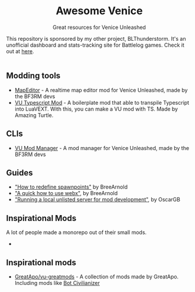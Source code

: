 <div>
<h1 align="center">Awesome Venice</h1>
<p align="center">
Great resources for Venice Unleashed
</p>
</div>


<table>
<tbody>
  
This repository is sponsored by my other project, BLThunderstorm. It's an unofficial dashboard and stats-tracking site for Battlelog games. Check it out at [here](https://github.com/Nefomemes/BLThunderstorm).

</tbody>
</table>

## Modding tools

- [MapEditor](https://github.com/BF3RM/MapEditor) - A realtime map editor mod for Venice Unleashed, made by the BF3RM devs
- [VU Typescript Mod](https://github.com/AmazingTurtle/vu-typescript-mod) - A boilerplate mod that able to transpile Typescript into LuaVEXT. With this, you can make a VU mod with TS. Made by Amazing Turtle.
## CLIs

- [VU Mod Manager](https://github.com/BF3RM/vumm-cli) - A mod manager for Venice Unleashed, made by the BF3RM devs

## Guides

- ["How to redefine spawnpoints"](https://community.veniceunleashed.net/t/how-to-redefine-spawnpoints/397) by BreeArnold
- ["A quick how to use webx"](https://community.veniceunleashed.net/t/a-quick-how-to-use-webx/302), by BreeArnold
- ["Running a local unlisted server for mod development"](https://community.veniceunleashed.net/t/running-a-local-unlisted-server-for-mod-development/1356), by OscarGB

## Inspirational Mods

A lot of people made a monorepo out of their small mods.

- 
## Inspirational mods

- [GreatApo/vu-greatmods](https://github.com/GreatApo/vu-greatmods) - A collection of mods made by GreatApo. Including mods like [Bot Civilianizer](https://github.com/GreatApo/vu-greatmods/tree/main/Bot-Civilianizer)


